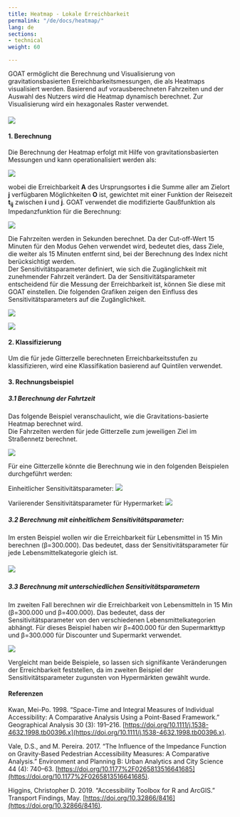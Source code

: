 ```yaml
---
title: Heatmap - Lokale Erreichbarkeit
permalink: "/de/docs/heatmap/"
lang: de
sections:
- technical
weight: 60

---
```

GOAT ermöglicht die Berechnung und Visualisierung von gravitationsbasierten Erreichbarkeitsmessungen, die als Heatmaps visualisiert werden. Basierend auf vorausberechneten Fahrzeiten und der Auswahl des Nutzers wird die Heatmap dynamisch berechnet. Zur Visualisierung wird ein hexagonales Raster verwendet.

#### ![](/images/lokale-erreichbarkeit-1-deutsch.png)

#### 1. Berechnung

Die Berechnung der Heatmap erfolgt mit Hilfe von gravitationsbasierten Messungen und kann operationalisiert werden als:

![](/images/docs/technical_documentation/heatmap/place-based_accessibility_measures.webp)

wobei die Erreichbarkeit <b>A</b> des Ursprungsortes <b>i</b> die Summe aller am Zielort <b>j</b> verfügbaren Möglichkeiten <b>O</b> ist, gewichtet mit einer Funktion der Reisezeit <b> t<sub>ij</sub></b> zwischen <b>i</b> und <b>j</b>. GOAT verwendet die modifizierte Gaußfunktion als Impedanzfunktion für die Berechnung:

![](/images/docs/technical_documentation/heatmap/Gaussian_function.webp)

Die Fahrzeiten werden in Sekunden berechnet. Da der Cut-off-Wert 15 Minuten für den Modus Gehen verwendet wird, bedeutet dies, dass Ziele, die weiter als 15 Minuten entfernt sind, bei der Berechnung des Index nicht berücksichtigt werden.  
Der Sensitivitätsparameter definiert, wie sich die Zugänglichkeit mit zunehmender Fahrzeit verändert. Da der Sensitivitätsparameter entscheidend für die Messung der Erreichbarkeit ist, können Sie diese mit GOAT einstellen. Die folgenden Grafiken zeigen den Einfluss des Sensitivitätsparameters auf die Zugänglichkeit.

![](/images/docs/technical_documentation/heatmap/sensitivity_index_20000.webp)

![](/images/docs/technical_documentation/heatmap/sensitivity_index_30000.webp)

#### 2. Klassifizierung

Um die für jede Gitterzelle berechneten Erreichbarkeitsstufen zu klassifizieren, wird eine Klassifikation basierend auf Quintilen verwendet.

#### 3. Rechnungsbeispiel

##### 3.1 Berechnung der Fahrtzeit

Das folgende Beispiel veranschaulicht, wie die Gravitations-basierte Heatmap berechnet wird.  
Die Fahrzeiten werden für jede Gitterzelle zum jeweiligen Ziel im Straßennetz berechnet.

![](/images/docs/technical_documentation/heatmap/grid_groceries.webp)

Für eine Gitterzelle könnte die Berechnung wie in den folgenden Beispielen durchgeführt werden:

Einheitlicher Sensitivitätsparameter: ![](/images/docs/technical_documentation/heatmap/accessiblity_uniform_sensitivity-index.webp)

Variierender Sensitivitätsparameter für Hypermarket: ![](/images/docs/technical_documentation/heatmap/accessiblity_different_sensitivity-indices.webp)

##### 3.2 Berechnung mit einheitlichem Sensitivitätsparameter:

Im ersten Beispiel wollen wir die Erreichbarkeit für Lebensmittel in 15 Min berechnen (β=300.000).
Das bedeutet, dass der Sensitivitätsparameter für jede Lebensmittelkategorie gleich ist.

##### ![](/images/lokale-erreichbarkeit-4-deutsch.png)

##### 3.3 Berechnung mit unterschiedlichen Sensitivitätsparametern

Im zweiten Fall berechnen wir die Erreichbarkeit von Lebensmitteln in 15 Min (β=300.000 und β=400.000). Das bedeutet, dass der Sensitivitätsparameter von den verschiedenen Lebensmittelkategorien abhängt. Für dieses Beispiel haben wir β=400.000 für den Supermarkttyp und β=300.000 für Discounter und Supermarkt verwendet.

![](/images/lokale-erreichbarkeit-5-deutsch.png)

Vergleicht man beide Beispiele, so lassen sich signifikante Veränderungen der Erreichbarkeit feststellen, da im zweiten Beispiel der Sensitivitätsparameter zugunsten von Hypermärkten gewählt wurde.

#### Referenzen

Kwan, Mei-Po. 1998. “Space-Time and Integral Measures of Individual Accessibility: A Comparative Analysis Using a Point-Based Framework.” Geographical Analysis 30 (3): 191–216. [https://doi.org/10.1111/j.1538-4632.1998.tb00396.x](https://doi.org/10.1111/j.1538-4632.1998.tb00396.x).

Vale, D.S., and M. Pereira. 2017. “The Influence of the Impedance Function on Gravity-Based Pedestrian Accessibility Measures: A Comparative Analysis.” Environment and Planning B: Urban Analytics and City Science 44 (4): 740–63. [https://doi.org/10.1177%2F0265813516641685](https://doi.org/10.1177%2F0265813516641685).

Higgins, Christopher D. 2019. “Accessibility Toolbox for R and ArcGIS.” Transport Findings, May. [https://doi.org/10.32866/8416](https://doi.org/10.32866/8416).